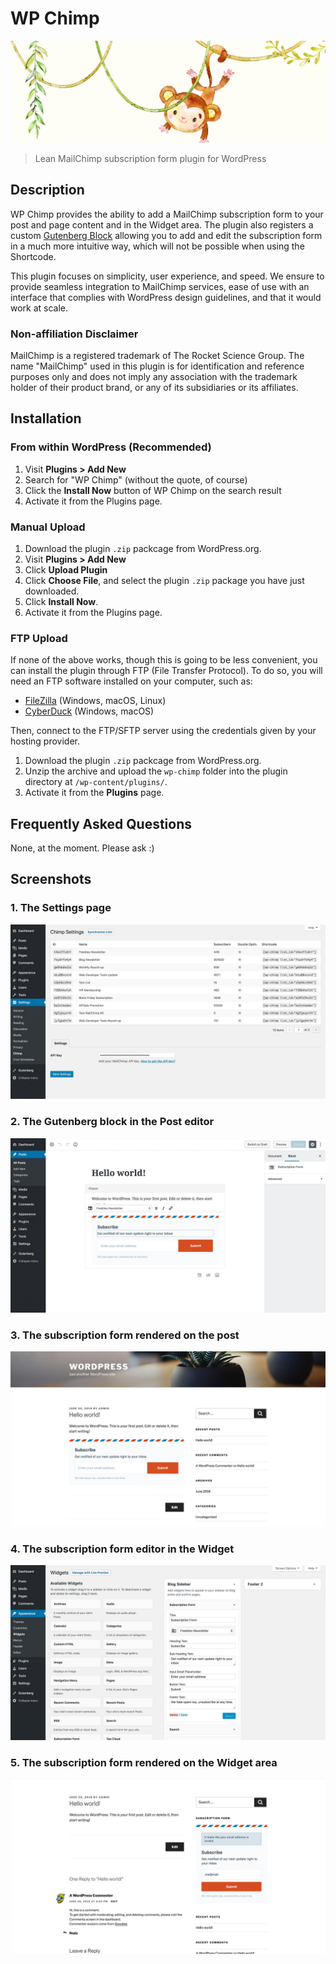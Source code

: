 # WP Chimp

![Banner](svn-assets/banner-1544x500.jpg)

> Lean MailChimp subscription form plugin for WordPress

## Description

WP Chimp provides the ability to add a MailChimp subscription form to your post and page content and in the Widget area. The plugin also registers a custom [Gutenberg Block](https://wordpress.org/gutenberg/handbook/language/) allowing you to add and edit the subscription form in a much more intuitive way, which will not be possible when using the Shortcode.

This plugin focuses on simplicity, user experience, and speed. We ensure to provide seamless integration to MailChimp services, ease of use with an interface that complies with WordPress design guidelines, and that it would work at scale.

### Non-affiliation Disclaimer

MailChimp is a registered trademark of The Rocket Science Group. The name "MailChimp" used in this plugin is for identification and reference purposes only and does not imply any association with the trademark holder of their product brand, or any of its subsidiaries or its affiliates.

## Installation

### From within WordPress (Recommended)

1. Visit **Plugins > Add New**
2. Search for "WP Chimp" (without the quote, of course)
3. Click the **Install Now** button of WP Chimp on the search result
4. Activate it from the Plugins page.

### Manual Upload

1. Download the plugin `.zip` packcage from WordPress.org.
2. Visit **Plugins > Add New**
3. Click **Upload Plugin**
4. Click **Choose File**, and select the plugin `.zip` package you have just downloaded.
5. Click **Install Now**.
6. Activate it from the Plugins page.

### FTP Upload

If none of the above works, though this is going to be less convenient, you can install the plugin through FTP (File Transfer Protocol). To do so, you will need an FTP software installed on your computer, such as:

* [FileZilla](https://filezilla-project.org/) (Windows, macOS, Linux)
* [CyberDuck](https://cyberduck.io/) (Windows, macOS)

Then, connect to the FTP/SFTP server using the credentials given by your hosting provider.

1. Download the plugin `.zip` packcage from WordPress.org.
2. Unzip the archive and upload the `wp-chimp` folder into the plugin directory at `/wp-content/plugins/`.
3. Activate it from the **Plugins** page.

## Frequently Asked Questions

None, at the moment. Please ask :)

## Screenshots

### 1. The Settings page

![The Settings page](svn-assets/screenshot-1.jpg)

### 2. The Gutenberg block in the Post editor

![The Gutenberg block in the Post editor](svn-assets/screenshot-2.jpg)

### 3. The subscription form rendered on the post

![The subscription form rendered on the post](svn-assets/screenshot-3.jpg)

### 4. The subscription form editor in the Widget

![The subscription form editor in the Widget](svn-assets/screenshot-4.jpg)

### 5. The subscription form rendered on the Widget area

![The subscription form rendered on the Widget area](svn-assets/screenshot-5.jpg)

